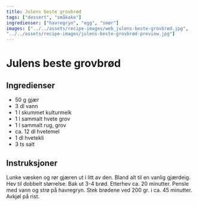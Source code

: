 ```yaml
---
title: Julens beste grovbrød
tags: ["dessert", "småkake"]
ingredienser: ["havregryn", "egg", "smør"]
images: ["../../assets/recipe-images/web_julens-beste-grovbrød.jpg",
"../../assets/recipe-images/julens-beste-grovbrød-preview.jpg"]
---
```


# Julens beste grovbrød

## Ingredienser

- 50 g gjær
- 3 dl vann
- 1 l skummet kulturmelk
- 1 l sammalt hvete grov
- 1 l sammalt rug, grov
- ca. 12 dl hvetemel
- 1 dl hvetekli
- 3 ts salt

## Instruksjoner

Lunke væsken og rør gjæren ut i litt av den. Bland alt til en vanlig gjærdeig. Hev til dobbelt størrelse. Bak ut 3-4 brød. Etterhev ca. 20 minutter. Pensle med vann og strø på havregryn. Stek brødene ved 200 gr. i ca. 45 minutter. Avkjøl på rist.
